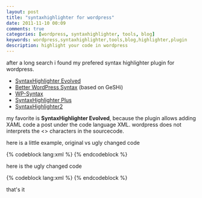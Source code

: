 ```yaml
---
layout: post
title: "syntaxhighlighter for wordpress"
date: 2011-11-10 00:09
comments: true
categories: [wordpress, syntaxhighlighter, tools, blog]
keywords: wordpress,syntaxhighlighter,tools,blog,highlighter,plugin
description: highlight your code in wordpress
---
```


after a long search i found my prefered syntax highlighter plugin for wordpress.

 * [SyntaxHighlighter Evolved](http://www.viper007bond.com/wordpress-plugins/syntaxhighlighter/)
 * [Better WordPress Syntax](http://betterwp.net/wordpress-plugins/bwp-syntax/) (based on GeSHi)
 * [WP-Syntax](http://wordpress.org/extend/plugins/wp-syntax/)
 * [SyntaxHighlighter Plus](http://wordpress.org/extend/plugins/syntaxhighlighter-plus/)
 * [SyntaxHighlighter2](http://mohanjith.com/2009/03/syntaxhighlighter2.html)

my favorite is **SyntaxHighlighter Evolved**, because the plugin allows adding XAML code a post under the code language XML. wordpress does not interprets the <> characters in the sourcecode.

here is a little example, original vs ugly changed code

{% codeblock lang:xml %}
<Page xmlns="http://schemas.microsoft.com/winfx/2006/xaml/presentation"
      xmlns:x="http://schemas.microsoft.com/winfx/2006/xaml"
      xmlns:PresentationOptions="http://schemas.microsoft.com/winfx/2006/xaml/presentation/options">
  <Grid>
    <TextBlock Text="it works" />
  </Grid>
</Page>
{% endcodeblock %}

here is the ugly changed code

{% codeblock lang:xml %}
<page xmlns="http://schemas.microsoft.com/winfx/2006/xaml/presentation"
      xmlns:x="http://schemas.microsoft.com/winfx/2006/xaml"
      xmlns:PresentationOptions="http://schemas.microsoft.com/winfx/2006/xaml/presentation/options">
  <grid>
    <textblock Text="this sucks!" />
  </grid>
</page>
{% endcodeblock %}

that's it